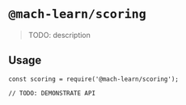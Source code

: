 # `@mach-learn/scoring`

> TODO: description

## Usage

```
const scoring = require('@mach-learn/scoring');

// TODO: DEMONSTRATE API
```
